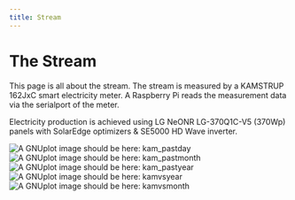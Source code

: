 ```yaml
---
title: Stream
---
```

# The Stream

This page is all about the stream. The stream is measured by a KAMSTRUP 162JxC smart electricity meter.
A Raspberry Pi reads the measurement data via the serialport of the meter.

Electricity production is achieved using LG NeONR LG-370Q1C-V5 (370Wp) panels with SolarEdge optimizers & SE5000 HD Wave inverter.

![A GNUplot image should be here: kam_pastday](img/kam_pastday.png)
![A GNUplot image should be here: kam_pastmonth](img/kam_pastmonth.png)
![A GNUplot image should be here: kam_pastyear](img/kam_pastyear.png)
![A GNUplot image should be here: kamvsyear](img/kam_vs_year.png)
![A GNUplot image should be here: kamvsmonth](img/kam_vs_month.png)
